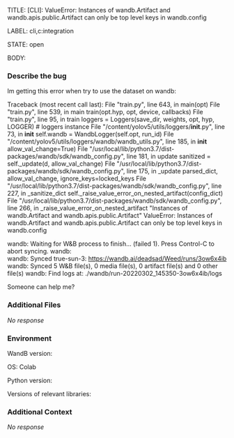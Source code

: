 TITLE:
[CLI]: ValueError: Instances of wandb.Artifact and wandb.apis.public.Artifact can only be top level keys in wandb.config

LABEL:
cli,c:integration

STATE:
open

BODY:
### Describe the bug

Im getting this error when try to use the dataset on wandb:

Traceback (most recent call last):
  File "train.py", line 643, in <module>
    main(opt)
  File "train.py", line 539, in main
    train(opt.hyp, opt, device, callbacks)
  File "train.py", line 95, in train
    loggers = Loggers(save_dir, weights, opt, hyp, LOGGER)  # loggers instance
  File "/content/yolov5/utils/loggers/__init__.py", line 73, in __init__
    self.wandb = WandbLogger(self.opt, run_id)
  File "/content/yolov5/utils/loggers/wandb/wandb_utils.py", line 185, in __init__
    allow_val_change=True)
  File "/usr/local/lib/python3.7/dist-packages/wandb/sdk/wandb_config.py", line 181, in update
    sanitized = self._update(d, allow_val_change)
  File "/usr/local/lib/python3.7/dist-packages/wandb/sdk/wandb_config.py", line 175, in _update
    parsed_dict, allow_val_change, ignore_keys=locked_keys
  File "/usr/local/lib/python3.7/dist-packages/wandb/sdk/wandb_config.py", line 227, in _sanitize_dict
    self._raise_value_error_on_nested_artifact(config_dict)
  File "/usr/local/lib/python3.7/dist-packages/wandb/sdk/wandb_config.py", line 266, in _raise_value_error_on_nested_artifact
    "Instances of wandb.Artifact and wandb.apis.public.Artifact"
ValueError: Instances of wandb.Artifact and wandb.apis.public.Artifact can only be top level keys in wandb.config

wandb: Waiting for W&B process to finish... (failed 1). Press Control-C to abort syncing.
wandb:                                                                                
wandb: Synced true-sun-3: https://wandb.ai/deadsad/Weed/runs/3ow6x4ib
wandb: Synced 5 W&B file(s), 0 media file(s), 0 artifact file(s) and 0 other file(s)
wandb: Find logs at: ./wandb/run-20220302_145350-3ow6x4ib/logs

Someone can help me?

### Additional Files

_No response_

### Environment

WandB version:

OS: Colab

Python version:

Versions of relevant libraries:


### Additional Context

_No response_

